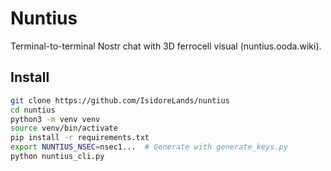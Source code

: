 # Nuntius
Terminal-to-terminal Nostr chat with 3D ferrocell visual (nuntius.ooda.wiki).

## Install
```bash
git clone https://github.com/IsidoreLands/nuntius
cd nuntius
python3 -m venv venv
source venv/bin/activate
pip install -r requirements.txt
export NUNTIUS_NSEC=nsec1...  # Generate with generate_keys.py
python nuntius_cli.py
```
